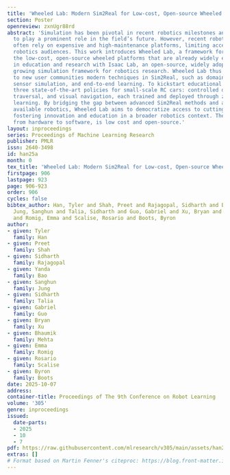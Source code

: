 ```yaml
---
title: 'Wheeled Lab: Modern Sim2Real for Low-cost, Open-source Wheeled Robotics'
section: Poster
openreview: zxnUgr88rd
abstract: 'Simulation has been pivotal in recent robotics milestones and is poised
  to play a prominent role in the field’s future. However, recent robotic advances
  often rely on expensive and high-maintenance platforms, limiting access to broader
  robotics audiences. This work introduces Wheeled Lab, a framework for integrating
  the low-cost, open-source wheeled platforms that are already widely established
  in education and research with Isaac Lab, an open-source, widely adopted, and rapidly
  growing simulation framework for robotics research. Wheeled Lab thus introduces
  to new user communities modern techniques in Sim2Real, such as domain randomization,
  sensor simulation, and end-to-end learning. To kickstart educational uses, we demonstrate
  three state-of-the-art policies for small-scale RC cars: controlled drifting, elevation
  traversal, and visual navigation, each trained and deployed through zero-shot reinforcement
  learning. By bridging the gap between advanced Sim2Real methods and affordable,
  available robotics, Wheeled Lab aims to democratize access to cutting-edge tools,
  fostering innovation and education in a broader robotics context. The full stack,
  from hardware to software, is low cost and open-source.'
layout: inproceedings
series: Proceedings of Machine Learning Research
publisher: PMLR
issn: 2640-3498
id: han25a
month: 0
tex_title: 'Wheeled Lab: Modern Sim2Real for Low-cost, Open-source Wheeled Robotics'
firstpage: 906
lastpage: 923
page: 906-923
order: 906
cycles: false
bibtex_author: Han, Tyler and Shah, Preet and Rajagopal, Sidharth and Bao, Yanda and
  Jung, Sanghun and Talia, Sidharth and Guo, Gabriel and Xu, Bryan and Mehta, Bhaumik
  and Romig, Emma and Scalise, Rosario and Boots, Byron
author:
- given: Tyler
  family: Han
- given: Preet
  family: Shah
- given: Sidharth
  family: Rajagopal
- given: Yanda
  family: Bao
- given: Sanghun
  family: Jung
- given: Sidharth
  family: Talia
- given: Gabriel
  family: Guo
- given: Bryan
  family: Xu
- given: Bhaumik
  family: Mehta
- given: Emma
  family: Romig
- given: Rosario
  family: Scalise
- given: Byron
  family: Boots
date: 2025-10-07
address:
container-title: Proceedings of The 9th Conference on Robot Learning
volume: '305'
genre: inproceedings
issued:
  date-parts:
  - 2025
  - 10
  - 7
pdf: https://raw.githubusercontent.com/mlresearch/v305/main/assets/han25a/han25a.pdf
extras: []
# Format based on Martin Fenner's citeproc: https://blog.front-matter.io/posts/citeproc-yaml-for-bibliographies/
---
```

